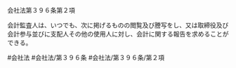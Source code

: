 会社法第３９６条第２項

会計監査人は、いつでも、次に掲げるものの閲覧及び謄写をし、又は取締役及び会計参与並びに支配人その他の使用人に対し、会計に関する報告を求めることができる。

#会社法
#会社法/第３９６条
#会社法/第３９６条/第２項
